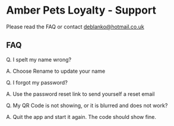 # Amber Pets Loyalty - Support

Please read the FAQ or contact deblanko@hotmail.co.uk

## FAQ

Q. I spelt my name wrong?

A. Choose Rename to update your name

Q. I forgot my password?

A. Use the password reset link to send yourself a reset email

Q. My QR Code is not showing, or it is blurred and does not work?

A. Quit the app and start it again. The code should show fine.


